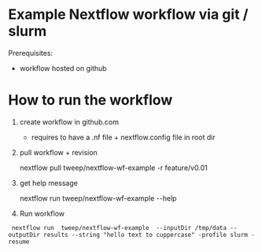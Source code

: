 
Example Nextflow workflow via git / slurm 
== 

Prerequisites: 
 - workflow hosted on github 


How to run the workflow
==

   1)  create workflow in github.com
         - requires to have a .nf file + nextflow.config file in root dir

   2) pull workflow + revision

        nextflow pull tweep/nextflow-wf-example  -r feature/v0.01 

   3) get help message 

        nextflow run tweep/nextflow-wf-example --help   

   4) Run workflow 

     nextflow run  tweep/nextflow-wf-example  --inputDir /tmp/data --outputDir results --string "hello text to cuppercase" -profile slurm -resume 


